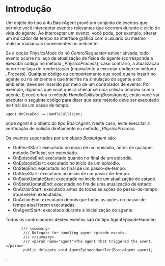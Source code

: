 # Introdução

Um objeto do tipo ai4u.BasicAgent provê um conjunto de eventos que permite você interceptar eventos relevantes que ocorrem durante o ciclo de vida do agente. Ao interceptar um evento, você pode, por exemplo, alterar um indicador de tempo na interface gráfica com o usuário ou mesmo realizar mudanças convenientes no ambiente. 

Se a opção *PhysicsMode* do nó *ControlRequestor*  estiver ativada, todo evento ocorre no laço de atualização de física do agente (corresponde a executar código no método *_PhysicsProcess*), caso contrário, a atualização ocorre no laço de renderização (equivalente a executar código no método *_Process*). Qualquer código ou comportamento que você queira inserir no agente ou no ambiente e que interfira na simulação do agente e do ambiente, deve ser inserido por meio de um controlador de evento. Por exemplo, digamos que você queira checar se uma colisão ocorreu com o agente. E você criou o método *HandleCollision(BasicAgent)*, então você vai executar o seguinte código para dizer que este método deve ser executado no final de um passo de tempo:

```CSharp
agent.OnStepEnd += HandleCollision; 
```

onde *agent* é o objeto do tipo *BasicAgent*. Neste caso, evite executar a verificação de colisão diretamente no método *_PhysicsProcess*.

Os eventos suportados por um objeto *BasicAgent* são:

* OnResetStart: executado no ínicio de um episódio, antes de qualquer método OnReset ser executado.
* OnEpisodeEnd: executado quando no final de um episódio.
* OnEpisodeStart: executado no início de um episódio.
* OnStepEnd: executado no final de um passo-de-tempo.
* OnStepStart: executado no início de um passo-de-tempo.
* OnStateUpdateStart: executado no início de um atualização de estado.
* OnStateUpdateEnd: executado no fim de uma atualização de estado.
* OnActionStart: executado antes de todas as ações do passo-de-tempo atual serem executadas.
* OnActionEnd: executado depois que todas as ações do passo-de-tempo atual forem executadas.
* OnAgentStart: executado durante a inicialização do agente.


Todos os controladores destes eventos são do tipo AgentEpisodeHandler:

```CSharp
       /// <summary>
        /// Delegate for handling agent episode events.
        /// </summary>
        /// <param name="agent">The agent that triggered the event.</param>
        public delegate void AgentEpisodeHandler(BasicAgent agent);
```
.

